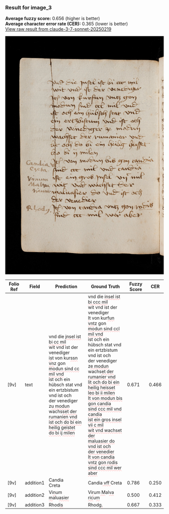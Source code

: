 ### Result for image_3
**Average fuzzy score:** 0.656 (higher is better)<br>**Average character error rate (CER):** 0.365 (lower is better)<br>[View raw result from claude-3-7-sonnet-20250219](https://github.com/RISE-UNIBAS/humanities_data_benchmark/blob/main/results/2025-10-21/T0274/request_T0274_image_3.json)

<img src="https://github.com/RISE-UNIBAS/humanities_data_benchmark/blob/main/benchmarks/medieval_manuscripts/images/image_3.jpg?raw=true" alt="image_3" width="800px">

<style>
.diff { text-decoration: underline; text-decoration-color: #ffcccc; text-decoration-style: wavy; }
</style>

| Folio Ref | Field | Prediction | Ground Truth | Fuzzy Score | CER |
|-----------|-------|------------|--------------|-------------|-----|
| [9v] | text | vnd die <span class="diff">jnsel ist bi cc mil<br></span>wit vnd ist der venediger<br><span class="diff">is</span>t von kur<span class="diff">ssn vn</span>z gon<br><span class="diff">modun sind cc mil vnd<br></span>ist och ein hübsch stat vnd<br>ein ertzbistum vnd ist och<br>der venediger z<span class="diff">u modun<br></span>wachs<span class="diff">set der rumanien vnd<br>ist och do bi ein heilig geistet<br>do bi ij milen</span> | vnd die <span class="diff">insel ist bi ccc mil<br> </span>wit vnd ist der venediger<br><span class="diff"> I</span>t von kur<span class="diff">fun vnt</span>z gon<br><span class="diff"> modun sind ccl mil vnd<br> </span>ist och ein hübsch stat vnd<br><span class="diff"> </span>ein ertzbistum vnd ist och<br><span class="diff"> </span>der venediger z<span class="diff">e modun<br> </span>wachs<span class="diff">et der rumanier vnd<br> lit och do bi ein heilig heisset<br> leo bi ii milen<br> It von modun bis gon candia<br> sind ccc mil vnd candia<br> ist ein gros insel vii c mil<br> wit vnd wachset der<br> maluasier do vnd ist och<br> der venedier<br> It von candia vntz gon rodis<br> sind ccc mil wer aber</span> | 0.671 | 0.466 |
| [9v] | addition1 | Candia<span class="diff"><br></span>Creta | Candia<span class="diff"> vff </span>Creta | 0.786 | 0.250 |
| [9v] | addition2 | Vi<span class="diff">n</span>um<span class="diff"><br>m</span>alu<span class="diff">asier</span> | Vi<span class="diff">r</span>um<span class="diff"> M</span>al<span class="diff">va ric</span>u<span class="diff">m</span> | 0.500 | 0.412 |
| [9v] | addition3 | Rhod<span class="diff">is</span> | Rhod<span class="diff">g.</span> | 0.667 | 0.333 |
